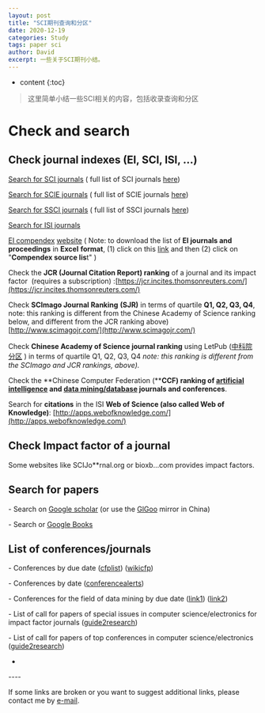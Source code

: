 ```yaml
---
layout: post
title: "SCI期刊查询和分区"
date: 2020-12-19
categories: Study
tags: paper sci
author: David
excerpt: 一些关于SCI期刊小结。
---
```


* content
{:toc}
> 这里简单小结一些SCI相关的内容，包括收录查询和分区

# Check and search

## Check journal indexes (EI, SCI, ISI, ...)

[Search for SCI journals](http://ip-science.thomsonreuters.com/cgi-bin/jrnlst/jlsearch.cgi?PC=K) ( full list of SCI journals [here](http://ip-science.thomsonreuters.com/cgi-bin/jrnlst/jloptions.cgi?PC=K))

[Search for SCIE journals](http://ip-science.thomsonreuters.com/cgi-bin/jrnlst/jlsearch.cgi?PC=D) ( full list of SCIE journals [here](http://ip-science.thomsonreuters.com/cgi-bin/jrnlst/jloptions.cgi?PC=D))

[Search for SSCI journals](http://science.thomsonreuters.com/cgi-bin/jrnlst/jlsearch.cgi?PC=SS&Error=1) ( full list of SSCI journals [here](http://ip-science.thomsonreuters.com/cgi-bin/jrnlst/jloptions.cgi?PC=SS))

[Search for ISI journals](http://isindexing.com/isi/journals.php)

[EI compendex](http://www.elsevier.com/solutions/engineering-village/content) [website](https://www.elsevier.com/solutions/engineering-village/content/compendex)
( Note: to download the list of **EI journals and proceedings** in **Excel** **format**, (1) click on this [link](https://www.elsevier.com/solutions/engineering-village/content/compendex) and then (2) click on "**Compendex source lis**t" )

Check the **JCR (Journal Citation Report) ranking** of a journal and its impact factor  (requires a subscription) :[https://jcr.incites.thomsonreuters.com/](https://jcr.incites.thomsonreuters.com/)

Check **SCImago Journal Ranking** **(SJR)** in terms of quartile **Q1, Q2, Q3, Q4**, note: this ranking is different from the Chinese Academy of Science ranking below, and different from the JCR ranking above) [http://www.scimagojr.com/](http://www.scimagojr.com/)

Check **Chinese Academy of Science journal ranking** using LetPub ([中科院分区](http://www.letpub.com.cn/index.php?page=journalapp) ) in terms of quartile Q1, Q2, Q3, Q4 *note: this ranking is different from the SCImago and JCR rankings, above).*

Check the **Chinese Computer Federation (****CCF) ranking of [artificial intelligence](http://www.ccf.org.cn/xspj/rgzn/) and [data mining/database](http://www.ccf.org.cn/xspj/sjk/sjwj/nrjs/) journals and conferences**.

Search for **citations** in the ISI **Web of Science (also called Web of Knowledge)**: [http://apps.webofknowledge.com/](http://apps.webofknowledge.com/)

## Check Impact factor of a journal

Some websites like SCIJo\*\*rnal.org or bioxb...com provides impact factors.

## Search for papers

\- Search on [Google scholar](https://scholar.google.ca/) (or use the [GlGoo](http://scholar.glgoo.org/) mirror in China)

\- Search or [Google Books](https://books.google.com/?hl=en)

## List of conferences/journals

\- Conferences by due date ([cfplist](http://www.cfplist.com/)) ([wikicfp](http://www.wikicfp.com/cfp/))

\- Conferences by date ([conferencealerts](http://www.conferencealerts.com/))

\- Conferences for the field of data mining by due date ([link1](http://forum.ai-directory.com/read.php?5,322)) ([link2](http://www.kdnuggets.com/cfp/index.html))

\- List of call for papers of special issues in computer science/electronics for impact factor journals ([guide2research](http://www.guide2research.com/special-issues/))

\- List of call for papers of top conferences in computer science/electronics ([guide2research](http://www.guide2research.com/topconf/))

*

\-\-\-\-

If some links are broken or you want to suggest additional links, please contact me by [e\-mail](http://www.philippe-fournier-viger.com).